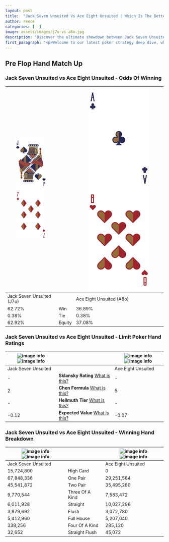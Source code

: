 ```yaml
---
layout: post
title:  "Jack Seven Unsuited Vs Ace Eight Unsuited | Which Is The Better Hand In Poker? A Complete Guide"
author: reece
categories: [  ]
image: assets/images/j7o-vs-a8o.jpg
description: "Discover the ultimate showdown between Jack Seven Unsuited and Ace Eight Unsuited in poker! Uncover the odds, strategies, and scenarios where one hand triumphs over the other. Get ready to up your poker game with this thrilling analysis."
first_paragraph: "<p>Welcome to our latest poker strategy deep dive, where we're pitting two distinct hands against each other in a high-stakes showdown: Jack Seven Unsuited vs Ace Eight Unsuited.</p><p>In the dynamic world of poker, every decision counts, and knowing which hand holds the upper hand is key to your success at the table.</p><p>In this article, we'll dissect these two hands, explore the scenarios where one dominates the other, and equip you with the knowledge to make strategic choices that can tip the odds in your favor.</p><p>Get ready to unravel the intriguing dynamics of these poker hands and elevate your game to new heights.</p>"
---
```




[comment]: # (sp0)

## Pre Flop Hand Match Up

<div class="table hand-ratings" markdown="1"> 



### Jack Seven Unsuited vs Ace Eight Unsuited - Odds Of Winning


    
| ![image info](assets/images/hand1/J.png) ![image info](assets/images/hand1/7o.png) |  | ![image info](assets/images/hand2/A.png) ![image info](assets/images/hand2/8o.png) |
| -------- | -------- | -------- |
| Jack Seven Unsuited (J7o) |  | Ace Eight Unsuited (A8o) |
| 62.72% | Win | 36.89% |
| 0.38% | Tie | 0.38% |
| 62.92% | Equity | 37.08% |




[comment]: # (sp1)



### Jack Seven Unsuited vs Ace Eight Unsuited - Limit Poker Hand Ratings


    
| ![image info](https://www.riverpairs.com/assets/images/hand1/J.png) ![image info](https://www.riverpairs.com/assets/images/hand1/7o.png) |  | ![image info](https://www.riverpairs.com/assets/images/hand2/A.png) ![image info](https://www.riverpairs.com/assets/images/hand2/8o.png) |
| -------- | -------- | -------- |
| Jack Seven Unsuited |  | Ace Eight Unsuited |
| - | **Sklansky Rating** [What is this?](/sklansky-rating-explained) | - |
| 2 | **Chen Formula** [What is this?](/chen-formula-explained) | 5 |
| - | **Hellmuth Tier** [What is this?](/Hellmuth-tier-explained) | - |
| -0.12 | **Expected Value** [What is this?](/expected-value-explained) | -0.07 |




[comment]: # (sp2)



### Jack Seven Unsuited vs Ace Eight Unsuited - Winning Hand Breakdown


    
| ![image info](https://www.riverpairs.com/assets/images/hand1/J.png) ![image info](https://www.riverpairs.com/assets/images/hand1/7o.png) |  | ![image info](https://www.riverpairs.com/assets/images/hand2/A.png) ![image info](https://www.riverpairs.com/assets/images/hand2/8o.png) |
| -------- | -------- | -------- |
| Jack Seven Unsuited |  | Ace Eight Unsuited |
| 15,724,800 | High Card | 0 |
| 67,848,336 | One Pair | 29,251,584 |
| 45,541,872 | Two Pair | 35,495,280 |
| 9,770,544 | Three Of A Kind | 7,583,472 |
| 6,011,928 | Straight | 10,027,296 |
| 3,979,692 | Flush | 3,072,780 |
| 5,412,960 | Full House | 5,207,040 |
| 338,256 | Four Of A Kind | 285,120 |
| 32,652 | Straight Flush | 45,072 |




[comment]: # (sp3)



</div>

[comment]: # (sp4)



[comment]: # (sp5)

